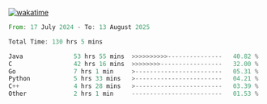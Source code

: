 [![wakatime](https://wakatime.com/badge/user/5970ac98-85fb-4bfd-a7d8-142e7d5bd274.svg)](https://wakatime.com/@5970ac98-85fb-4bfd-a7d8-142e7d5bd274)

<!--START_SECTION:waka-->

```rust
From: 17 July 2024 - To: 13 August 2025

Total Time: 130 hrs 5 mins

Java              53 hrs 55 mins  >>>>>>>>>>---------------   40.82 %
C                 42 hrs 16 mins  >>>>>>>>-----------------   32.00 %
Go                7 hrs 1 min     >------------------------   05.31 %
Python            5 hrs 33 mins   >------------------------   04.21 %
C++               4 hrs 28 mins   >------------------------   03.39 %
Other             2 hrs 1 min     -------------------------   01.53 %
```

<!--END_SECTION:waka-->
